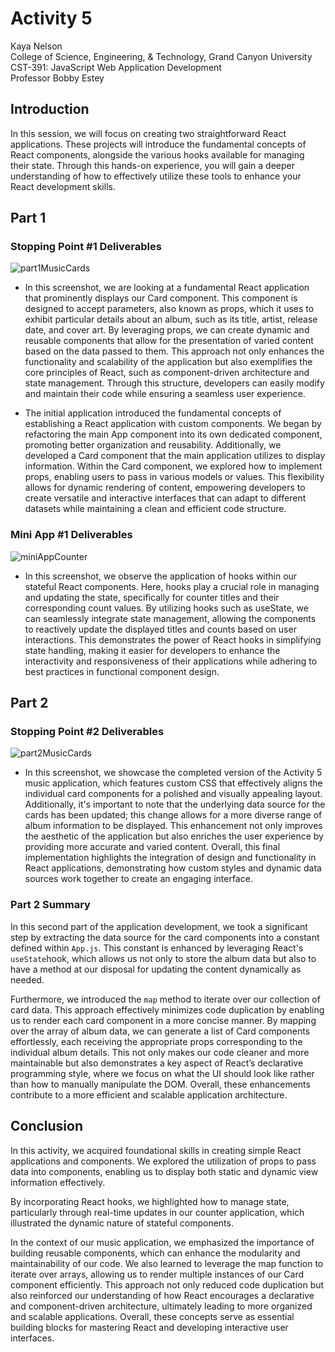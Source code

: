 # Activity 5

<!-- 1. Cover Sheet -->
Kaya Nelson \
College of Science, Engineering, & Technology, Grand Canyon University \
CST-391: JavaScript Web Application Development \
Professor Bobby Estey

## Introduction

In this session, we will focus on creating two straightforward React applications. These projects will introduce the fundamental concepts of React components, alongside the various hooks available for managing their state. Through this hands-on experience, you will gain a deeper understanding of how to effectively utilize these tools to enhance your React development skills.



## Part 1

### Stopping Point #1 Deliverables 
![part1MusicCards](https://github.com/user-attachments/assets/6eb6c5d2-25bd-4d05-a9e3-aefc0f96d543)

- In this screenshot, we are looking at a fundamental React application that prominently displays our Card component. This component is designed to accept parameters, also known as props, which it uses to exhibit particular details about an album, such as its title, artist, release date, and cover art. By leveraging props, we can create dynamic and reusable components that allow for the presentation of varied content based on the data passed to them. This approach not only enhances the functionality and scalability of the application but also exemplifies the core principles of React, such as component-driven architecture and state management. Through this structure, developers can easily modify and maintain their code while ensuring a seamless user experience.



- The initial application introduced the fundamental concepts of establishing a React application with custom components. We began by refactoring the main App component into its own dedicated component, promoting better organization and reusability. Additionally, we developed a Card component that the main application utilizes to display information. Within the Card component, we explored how to implement props, enabling users to pass in various models or values. This flexibility allows for dynamic rendering of content, empowering developers to create versatile and interactive interfaces that can adapt to different datasets while maintaining a clean and efficient code structure.


### Mini App #1 Deliverables

![miniAppCounter](https://github.com/user-attachments/assets/25e24804-9703-4731-9efc-0607d379c761)
- In this screenshot, we observe the application of hooks within our stateful React components. Here, hooks play a crucial role in managing and updating the state, specifically for counter titles and their corresponding count values. By utilizing hooks such as useState, we can seamlessly integrate state management, allowing the components to reactively update the displayed titles and counts based on user interactions. This demonstrates the power of React hooks in simplifying state handling, making it easier for developers to enhance the interactivity and responsiveness of their applications while adhering to best practices in functional component design.

## Part 2

### Stopping Point #2 Deliverables

![part2MusicCards](https://github.com/user-attachments/assets/af07739d-8568-401c-95a9-a8b0d954fb4c)
- In this screenshot, we showcase the completed version of the Activity 5 music application, which features custom CSS that effectively aligns the individual card components for a polished and visually appealing layout. Additionally, it's important to note that the underlying data source for the cards has been updated; this change allows for a more diverse range of album information to be displayed. This enhancement not only improves the aesthetic of the application but also enriches the user experience by providing more accurate and varied content. Overall, this final implementation highlights the integration of design and functionality in React applications, demonstrating how custom styles and dynamic data sources work together to create an engaging interface.



### Part 2 Summary

In this second part of the application development, we took a significant step by extracting the data source for the card components into a constant defined within `App.js`. This constant is enhanced by leveraging React's `useState`hook, which allows us not only to store the album data but also to have a method at our disposal for updating the content dynamically as needed.

 Furthermore, we introduced the `map` method to iterate over our collection of card data. This approach effectively minimizes code duplication by enabling us to render each card component in a more concise manner. By mapping over the array of album data, we can generate a list of Card components effortlessly, each receiving the appropriate props corresponding to the individual album details. This not only makes our code cleaner and more maintainable but also demonstrates a key aspect of React’s declarative programming style, where we focus on what the UI should look like rather than how to manually manipulate the DOM. Overall, these enhancements contribute to a more efficient and scalable application architecture. 

## Conclusion

In this activity, we acquired foundational skills in creating simple React applications and components. We explored the utilization of props to pass data into components, enabling us to display both static and dynamic view information effectively.

By incorporating React hooks, we highlighted how to manage state, particularly through real-time updates in our counter application, which illustrated the dynamic nature of stateful components.

In the context of our music application, we emphasized the importance of building reusable components, which can enhance the modularity and maintainability of our code. We also learned to leverage the map function to iterate over arrays, allowing us to render multiple instances of our Card component efficiently. This approach not only reduced code duplication but also reinforced our understanding of how React encourages a declarative and component-driven architecture, ultimately leading to more organized and scalable applications. Overall, these concepts serve as essential building blocks for mastering React and developing interactive user interfaces.
